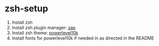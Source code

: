 # zsh-setup

1. Install zsh
2. Install zsh plugin manager: [zap](https://github.com/zap-zsh/zap)
3. Install zsh theme: [powerlevel10k](https://github.com/romkatv/powerlevel10k)
4. Install fonts for powerlevel10k if needed in as directed in the README
